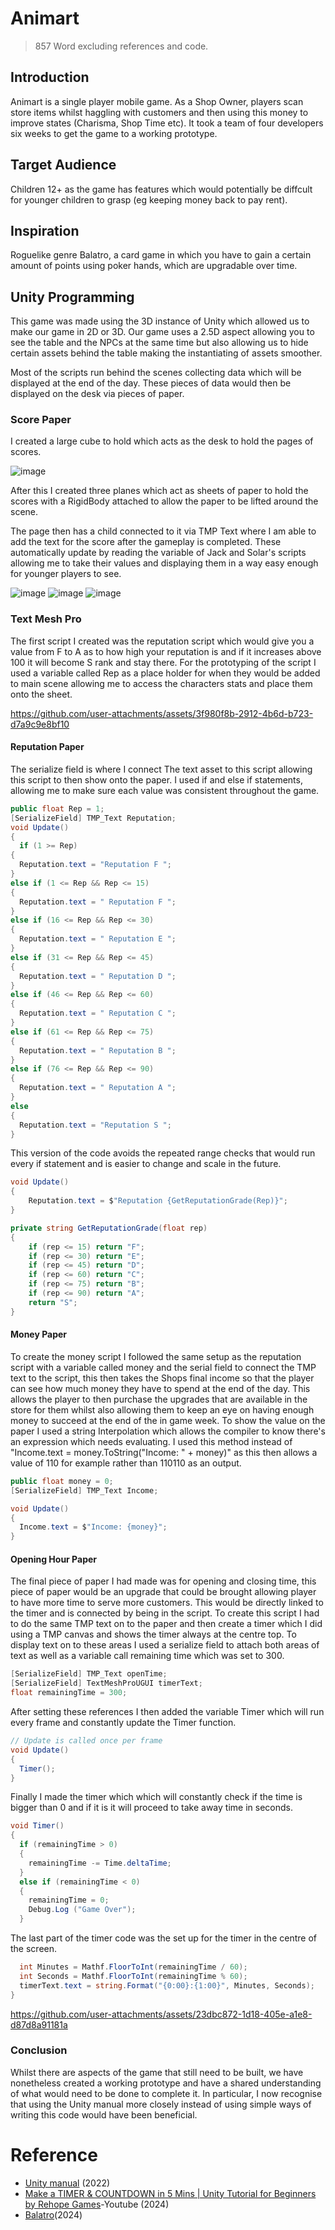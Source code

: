 # Animart

> 857 Word excluding references and code.

## Introduction
Animart is a single player mobile game. As a Shop Owner, players scan store items whilst haggling with customers and then using this money to improve states (Charisma, Shop Time etc). It took a team of four developers six weeks to get the game to a working prototype.

## Target Audience 
Children 12+ as the game has  features which would potentially be diffcult for younger children to grasp (eg keeping money back to pay rent). 

## Inspiration 
Roguelike genre Balatro, a card game in which you have to gain a certain amount of points using poker hands, which are upgradable over time.

## Unity Programming
This game was made using the 3D instance of Unity which allowed us to make our game in 2D or 3D. Our game uses a 2.5D aspect allowing you to see the table and the NPCs at the same time but also allowing us to hide certain assets behind the table making the instantiating of assets smoother.

Most of the scripts run behind the scenes collecting data which will be displayed at the end of the day. These pieces of data would then be displayed on the desk via pieces of paper.

### Score Paper
I created a large cube to hold which acts as the desk to hold the pages of scores.

![image](Media/Desk.png)

After this I created three planes which act as sheets of paper to hold the scores with a RigidBody attached to allow the paper to be lifted around the scene.

The page then has a child connected to it via TMP Text where I am able to add the text for the score after the gameplay is completed. These automatically update by reading the variable of Jack and Solar's scripts allowing me to take their values and displaying them in a way easy enough for younger players to see. 

![image](Media/Paper_stats.png)
![image](Media/Income_stat.png)
![image](Media/Rep_stat.png)

### Text Mesh Pro
The first script I created was the reputation script which would give you a value from F to A as to how high your reputation is and if it increases above 100 it will become S rank and stay there. For the prototyping of the script I used a variable called Rep as a place holder for when they would be added to main scene allowing me to access the characters stats and place them onto the sheet.

https://github.com/user-attachments/assets/3f980f8b-2912-4b6d-b723-d7a9c9e8bf10

#### Reputation Paper
The serialize field is where I connect The text asset to this script allowing this script to then show onto the paper. I used if and else if statements, allowing me to make sure each value was consistent throughout the game.

```csharp
public float Rep = 1;
[SerializeField] TMP_Text Reputation;
void Update()
{
  if (1 >= Rep)
{
  Reputation.text = "Reputation F ";
}
else if (1 <= Rep && Rep <= 15)
{
  Reputation.text = " Reputation F ";
}
else if (16 <= Rep && Rep <= 30)
{
  Reputation.text = " Reputation E ";
}
else if (31 <= Rep && Rep <= 45)
{
  Reputation.text = " Reputation D ";
}
else if (46 <= Rep && Rep <= 60)
{
  Reputation.text = " Reputation C ";
}
else if (61 <= Rep && Rep <= 75)
{
  Reputation.text = " Reputation B ";
}
else if (76 <= Rep && Rep <= 90)
{
  Reputation.text = " Reputation A ";
}
else
{
  Reputation.text = "Reputation S ";
}
```

This version of the code avoids the repeated range checks that would run every if statement and is easier to change and scale in the future.

```csharp
void Update()
{
    Reputation.text = $"Reputation {GetReputationGrade(Rep)}";
}

private string GetReputationGrade(float rep)
{
    if (rep <= 15) return "F";
    if (rep <= 30) return "E";
    if (rep <= 45) return "D";
    if (rep <= 60) return "C";
    if (rep <= 75) return "B";
    if (rep <= 90) return "A";
    return "S";
}

```

#### Money Paper
To create the money script I followed the same setup as the reputation script with a variable called money and the serial field to connect the TMP text to the script, this then takes the Shops final income so that the player can see how much money they have to spend at the end of the day. This allows the player to then purchase the upgrades that are available in the store for them whilst also allowing them to keep an eye on having enough money to succeed at the end of the in game week. To show the value on the paper I used a string Interpolation which allows the compiler to know there's an expression which needs evaluating. I used this method instead of "Income.text = money.ToString("Income: " + money)" as this then allows a value of 110 for example rather than 110110 as an output.

```csharp
public float money = 0;
[SerializeField] TMP_Text Income;

void Update()
{
  Income.text = $"Income: {money}";
}
```

#### Opening Hour Paper
The final piece of paper I had made was for opening and closing time, this piece of paper would be an upgrade that could be brought allowing player to have more time to serve more customers. This would be directly linked to the timer and is connected by being in the script. To create this script I had to do the same TMP text on to the paper and then create a timer which I did using a TMP canvas and shows the timer always at the centre top. To display text on to these areas I used a serialize field to attach both areas of text as well as a variable call remaining time which was set to 300.

```csharp
[SerializeField] TMP_Text openTime;
[SerializeField] TextMeshProUGUI timerText;
float remainingTime = 300;
```

After setting these references I then added the variable Timer which will run every frame and constantly update the Timer function.

```csharp
// Update is called once per frame
void Update()
{
  Timer();
}
```

Finally I made the timer which which will constantly check if the time is bigger than 0 and if it is it will proceed to take away time in seconds. 


```csharp
void Timer()
{
  if (remainingTime > 0)
  {
    remainingTime -= Time.deltaTime;
  }
  else if (remainingTime < 0)
  {
    remainingTime = 0;
    Debug.Log ("Game Over");
  }
```

The last part of the timer code was the set up for the timer in the centre of the screen.

```csharp        
  int Minutes = Mathf.FloorToInt(remainingTime / 60);
  int Seconds = Mathf.FloorToInt(remainingTime % 60);
  timerText.text = string.Format("{0:00}:{1:00}", Minutes, Seconds);
}
```

https://github.com/user-attachments/assets/23dbc872-1d18-405e-a1e8-d87d8a91181a

### Conclusion
Whilst there are aspects of the game that still need to be built, we have nonetheless created a working prototype and have a shared understanding of what would need to be done to complete it.  In particular, I now recognise that using the Unity manual more closely instead of using simple ways of writing this code would have been beneficial.

# Reference
- [Unity manual](https://docs.unity3d.com/2022.3/Documentation/Manual/UnityManual.html) (2022)
- [Make a TIMER & COUNTDOWN in 5 Mins | Unity Tutorial for Beginners by Rehope Games](https://www.youtube.com/watch?v=POq1i8FyRyQ&t=185s)-Youtube (2024)
- [Balatro](https://www.playbalatro.com)(2024)


